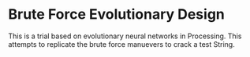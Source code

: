 # Brute Force Evolutionary Design 
 This is a trial based on evolutionary neural networks in Processing. This attempts to replicate the brute force manuevers to crack a test String.
